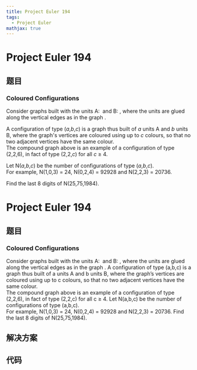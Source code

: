 ```yaml
---
title: Project Euler 194
tags:
  - Project Euler
mathjax: true
---
```

<escape><!-- more --></escape>
    
# Project Euler 194
## 题目
### Coloured Configurations

Consider graphs built with the units A: <img src="project/images/p194_GraphA.png" style="vertical-align:middle;" class="dark_img" alt="" />
and B: <img src="project/images/p194_GraphB.png" style="vertical-align:middle;" class="dark_img" alt="" />, where the units are glued along
the vertical edges as in the graph <img src="project/images/p194_Fig.png" class="dark_img" style="vertical-align:middle;" alt="" />.

A configuration of type (<var>a</var>,<var>b</var>,<var>c</var>) is a graph thus built of <var>a</var> units A and <var>b</var> units B, where the graph's vertices are coloured using up to <var>c</var> colours, so that no two adjacent vertices have the same colour.<br />
The compound graph above is an example of a configuration of type (2,2,6), in fact of type (2,2,<var>c</var>) for all <var>c</var> ≥ 4.

Let N(<var>a</var>,<var>b</var>,<var>c</var>) be the number of configurations of type (<var>a</var>,<var>b</var>,<var>c</var>).<br />
For example, N(1,0,3) = 24, N(0,2,4) = 92928 and N(2,2,3) = 20736.

Find the last 8 digits of N(25,75,1984).


# Project Euler 194
## 题目
### Coloured Configurations
Consider graphs built with the units A: <img src="https://projecteuler.net/project/images/p194_GraphA.png" style="vertical-align:middle;" alt=""> and B: <img src="https://projecteuler.net/project/images/p194_GraphB.png" style="vertical-align:middle;" alt="">, where the units are glued along the vertical edges as in the graph <img src="https://projecteuler.net/project/images/p194_Fig.png" style="vertical-align:middle;" alt="">.
A configuration of type (a,b,c) is a graph thus built of a units A and b units B, where the graph’s vertices are coloured using up to c colours, so that no two adjacent vertices have the same colour.<br>The compound graph above is an example of a configuration of type (2,2,6), in fact of type (2,2,c) for all c ≥ 4.
Let N(a,b,c) be the number of configurations of type (a,b,c).<br>For example, N(1,0,3) = 24, N(0,2,4) = 92928 and N(2,2,3) = 20736.
Find the last 8 digits of N(25,75,1984).


## 解决方案


## 代码



